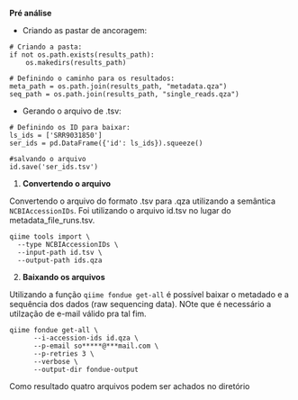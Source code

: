 **Pré análise**

* Criando as pastar de ancoragem:
```
# Criando a pasta:
if not os.path.exists(results_path):
    os.makedirs(results_path)
```
```
# Definindo o caminho para os resultados:
meta_path = os.path.join(results_path, "metadata.qza")
seq_path = os.path.join(results_path, "single_reads.qza")
```

* Gerando o arquivo de .tsv:
```
# Definindo os ID para baixar:
ls_ids = ['SRR9031850']
ser_ids = pd.DataFrame({'id': ls_ids}).squeeze()
```
```
#salvando o arquivo
id.save('ser_ids.tsv')
```

1. **Convertendo o arquivo**

Convertendo o arquivo do formato .tsv para .qza utilizando a semântica `NCBIAccessionIDs`. Foi utilizando o arquivo id.tsv no lugar do metadata_file_runs.tsv.

```
qiime tools import \
  --type NCBIAccessionIDs \
  --input-path id.tsv \
  --output-path ids.qza
  ```

2.  **Baixando os arquivos**

Utilizando a função `qiime fondue get-all` é possível baixar o metadado e a sequência dos dados (raw sequencing data). NOte que é necessário a utilzação de e-mail válido pra tal fim.

```
qiime fondue get-all \
      --i-accession-ids id.qza \
      --p-email so*****@***mail.com \
      --p-retries 3 \
      --verbose \
      --output-dir fondue-output
```

Como resultado quatro arquivos podem ser achados no diretório
